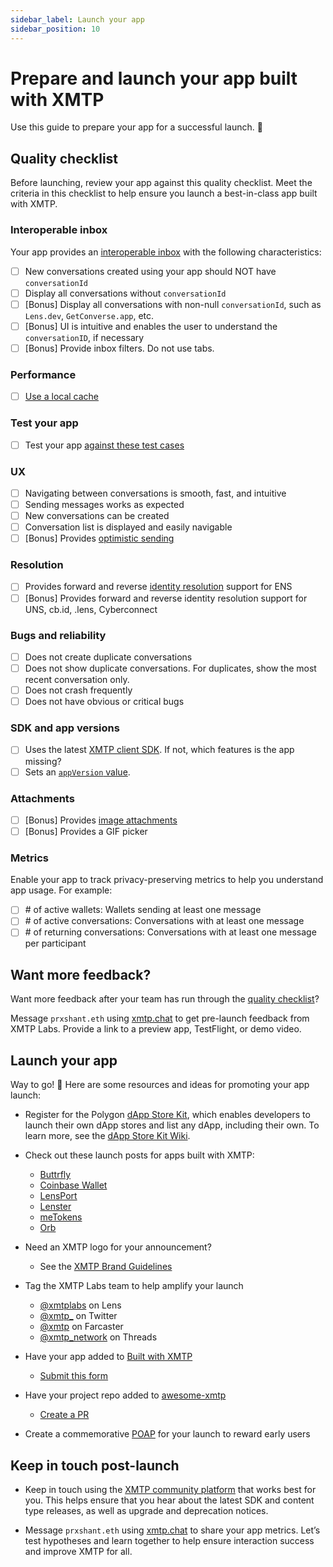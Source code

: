 ```yaml
---
sidebar_label: Launch your app
sidebar_position: 10
---
```


# Prepare and launch your app built with XMTP

Use this guide to prepare your app for a successful launch. 🚀

## Quality checklist

Before launching, review your app against this quality checklist. Meet the criteria in this checklist to help ensure you launch a best-in-class app built with XMTP.

### Interoperable inbox

Your app provides an [interoperable inbox](/docs/concepts/interoperable-inbox) with the following characteristics:

- [ ] New conversations created using your app should NOT have `conversationId`
- [ ] Display all conversations without `conversationId`
- [ ] [Bonus] Display all conversations with non-null `conversationId`, such as `Lens.dev`, `GetConverse.app`, etc.
- [ ] [Bonus] UI is intuitive and enables the user to understand the `conversationID`, if necessary
- [ ] [Bonus] Provide inbox filters. Do not use tabs.

### Performance

- [ ] [Use a local cache](/docs//scale/performance)

### Test your app

- [ ] Test your app [against these test cases](/docs//scale/test-your-app)

### UX

- [ ] Navigating between conversations is smooth, fast, and intuitive
- [ ] Sending messages works as expected
- [ ] New conversations can be created
- [ ] Conversation list is displayed and easily navigable
- [ ] [Bonus] Provides [optimistic sending](/docs/tutorials/optimistic-sending)

### Resolution

- [ ] Provides forward and reverse [identity resolution](/docs/tutorials/identity-resolution) support for ENS
- [ ] [Bonus] Provides forward and reverse identity resolution support for UNS, cb.id, .lens, Cyberconnect

### Bugs and reliability

- [ ] Does not create duplicate conversations
- [ ] Does not show duplicate conversations. For duplicates, show the most recent conversation only.
- [ ] Does not crash frequently
- [ ] Does not have obvious or critical bugs

### SDK and app versions

- [ ] Uses the latest [XMTP client SDK](/docs/introduction#sdks). If not, which features is the app missing?
- [ ] Sets an [`appVersion` value](/docs/build/authentication#configure-the-client).

### Attachments

- [ ] [Bonus] Provides [image attachments](/docs/build/attachments)
- [ ] [Bonus] Provides a GIF picker

### Metrics

Enable your app to track privacy-preserving metrics to help you understand app usage. For example:

- [ ] \# of active wallets: Wallets sending at least one message
- [ ] \# of active conversations: Conversations with at least one message
- [ ] \# of returning conversations: Conversations with at least one message per participant

## Want more feedback?

Want more feedback after your team has run through the [quality checklist](#quality-checklist)?

Message `prxshant.eth` using [xmtp.chat](https://xmtp.chat/) to get pre-launch feedback from XMTP Labs. Provide a link to a preview app, TestFlight, or demo video.

## Launch your app

Way to go! 🎉 Here are some resources and ideas for promoting your app launch:

- Register for the Polygon [dApp Store Kit](https://docs.dappstorekit.io/docs/how%20to%20use%20the%20dapp%20store%20kit/dapp-registry-management/), which enables developers to launch their own dApp stores and list any dApp, including their own. To learn more, see the [dApp Store Kit Wiki](https://polygontechnology.notion.site/dApp-Store-Kit-Wiki-a3a9e7518b80400589aee8164550838e).

- Check out these launch posts for apps built with XMTP:

  - [Buttrfly](https://x.com/0xMoe_/status/1603126849852563456?s=20&t=wHy9mBrNR5ri146CbhCMUw)
  - [Coinbase Wallet](https://x.com/CoinbaseWallet/status/1679178581224873985?s=20)
  - [LensPort](https://x.com/lensport_io/status/1602370688139939841?s=20&t=wHy9mBrNR5ri146CbhCMUw)
  - [Lenster](https://x.com/lensterxyz/status/1588203593257009152?s=20&t=wHy9mBrNR5ri146CbhCMUw)
  - [meTokens](https://x.com/meTokens/status/1597983759462436870?s=20&t=wHy9mBrNR5ri146CbhCMUw)
  - [Orb](https://x.com/orbapp_/status/1618659601154715649?s=20)

- Need an XMTP logo for your announcement?

  - See the [XMTP Brand Guidelines](https://github.com/xmtp/brand)

- Tag the XMTP Labs team to help amplify your launch

  - [@xmtplabs](https://lenster.xyz/u/xmtplabs) on Lens
  - [@xmtp\_](https://x.com/xmtp_) on Twitter
  - [@xmtp](https://warpcast.com/xmtp) on Farcaster
  - [@xmtp_network](https://www.threads.net/@xmtp_network) on Threads

- Have your app added to [Built with XMTP](/built-with-xmtp)

  - [Submit this form](https://forms.gle/p1VgVtkoGfHXANXt5)

- Have your project repo added to [awesome-xmtp](https://github.com/xmtp/awesome-xmtp)

  - [Create a PR](https://github.com/xmtp/awesome-xmtp)

- Create a commemorative [POAP](https://app.poap.xyz/) for your launch to reward early users

## Keep in touch post-launch

- Keep in touch using the [XMTP community platform](/docs/contribute) that works best for you. This helps ensure that you hear about the latest SDK and content type releases, as well as upgrade and deprecation notices.

- Message `prxshant.eth` using [xmtp.chat](https://xmtp.chat/) to share your app metrics. Let’s test hypotheses and learn together to help ensure interaction success and improve XMTP for all.
